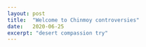 ```yaml
---
layout: post
title:  "Welcome to Chinmoy controversies"
date:   2020-06-25
excerpt: "desert compassion try"
---
```

